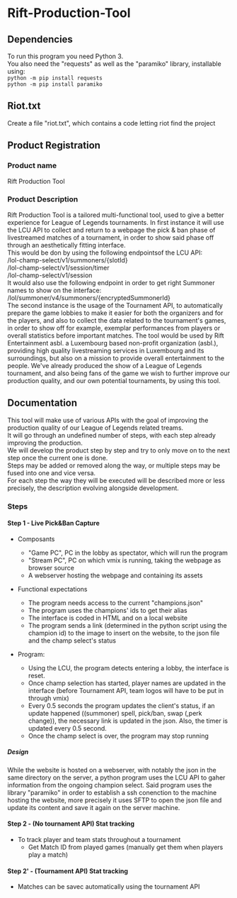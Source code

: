 # Rift-Production-Tool

## Dependencies
To run this program you need Python 3.  
You also need the "requests" as well as the "paramiko" library, installable using:  
    `python -m pip install requests` <br />
    `python -m pip install paramiko`

## Riot.txt

Create a file "riot.txt", which contains a code letting riot find the project

## Product Registration

### Product name

Rift Production Tool

### Product Description
Rift Production Tool is a tailored multi-functional tool, used to give a better experience for League of Legends tournaments. In first instance it will use the LCU API to collect and return to a webpage the pick & ban phase of livestreamed matches of a tournament, in order to show said phase off through an aesthetically fitting interface. <br />
This would be don by using the following endpointsof the LCU API: <br />
/lol-champ-select/v1/summoners/{slotId} <br />
/lol-champ-select/v1/session/timer <br />
/lol-champ-select/v1/session <br />
It would also use the following endpoint in order to get right Summoner names to show on the interface: <br />
/lol/summoner/v4/summoners/{encryptedSummonerId} <br />
The second instance is the usage of the Tournament API, to automatically prepare the game lobbies to make it easier for both the organizers and for the players, and also to collect the data related to the tournament's games, in order to show off for example, exemplar performances from players or overall statistics before important matches. The tool would be used by Rift Entertainment asbl. a Luxembourg based non-profit organization (asbl.), providing high quality livestreaming services in Luxembourg and its surroundings, but also on a mission to provide overall entertainment to the people. We've already produced the show of a League of Legends tournament, and also being fans of the game we wish to further improve our production quality, and our own potential tournaments, by using this tool.

## Documentation

This tool will make use of various APIs with the goal of improving the production quality of our League of Legends related treams.  
It will go through an undefined number of steps, with each step already improving the production.  
We will develop the product step by step and try to only move on to the next step once the current one is done.  
Steps may be added or removed along the way, or multiple steps may be fused into one and vice versa.  
For each step the way they will be executed will be described more or less precisely, the description evolving alongside development.  

### Steps

#### Step 1 - Live Pick&Ban Capture

  * Composants
    - "Game PC", PC in the lobby as spectator, which will run the program
    - "Stream PC", PC on which vmix is running, taking the webpage as browser source
    - A webserver hosting the webpage and containing its assets

  * Functional expectations
    - The program needs access to the current "champions.json"
    - The program uses the champions' ids to get their alias
    - The interface is coded in HTML and on a local website
    - The program sends a link (determined in the python script using the champion id) to the image to insert on the website, to the json file and the champ select's status

  * Program:
    - Using the LCU, the program detects entering a lobby, the interface is reset.
    - Once champ selection has started, player names are updated in the interface (before Tournament API, team logos will have to be put in through vmix)
    - Every 0.5 seconds the program updates the client's status, if an update happened ((summoner) spell, pick/ban, swap (,perk change)), the necessary link is updated in the json. Also, the timer is updated every 0.5 second.
    - Once the champ select is over, the program may stop running

##### Design
While the website is hosted on a webserver, with notably the json in the same directory on the server, a python program uses the LCU API to gaher information from the ongoing champion select. Said program uses the library "paramiko" in order to establish a ssh conenction to the machine hosting the website, more precisely it uses SFTP to open the json file and update its content and save it again on the server machine.

#### Step 2 - (No tournament API) Stat tracking
   
  * To track player and team stats throughout a tournament
    - Get Match ID from played games (manually get them when players play a match)
      
#### Step 2' - (Tournament API) Stat tracking
  
  * Matches can be savec automatically using the tournament API 
